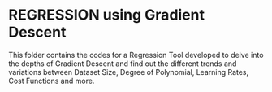# REGRESSION using Gradient Descent

This folder contains the codes for a Regression Tool developed to delve into the depths of Gradient Descent and find out the different trends and variations between Dataset Size, Degree of Polynomial, Learning Rates, Cost Functions and more.